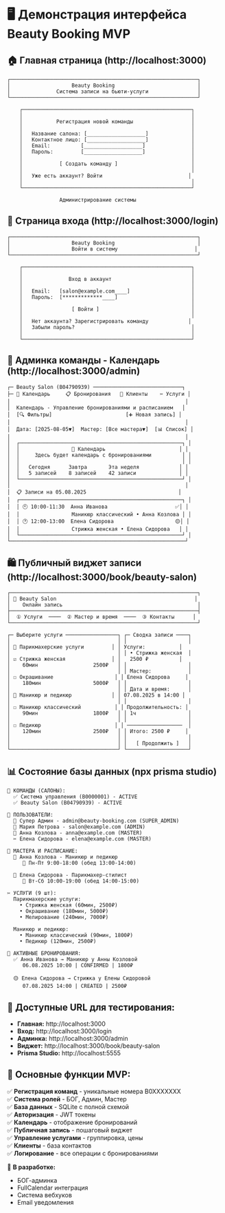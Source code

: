 # 🖥️ Демонстрация интерфейса Beauty Booking MVP

## 🏠 Главная страница (http://localhost:3000)

```
┌─────────────────────────────────────────────────────────────┐
│                    Beauty Booking                           │
│               Система записи на бьюти-услуги                │
└─────────────────────────────────────────────────────────────┘

    ┌───────────────────────────────────────────────────────┐
    │                                                       │
    │           Регистрация новой команды                   │
    │                                                       │
    │   Название салона: [___________________]              │
    │   Контактное лицо: [___________________]              │
    │   Email:          [___________________]               │
    │   Пароль:         [___________________]               │
    │                                                       │
    │            [ Создать команду ]                        │
    │                                                       │
    │   Уже есть аккаунт? Войти                            │
    │                                                       │
    └───────────────────────────────────────────────────────┘

                 Администрирование системы
```

## 🔐 Страница входа (http://localhost:3000/login)

```
┌─────────────────────────────────────────────────────────────┐
│                    Beauty Booking                           │
│                    Войти в систему                         │
└─────────────────────────────────────────────────────────────┘

    ┌───────────────────────────────────────────────────────┐
    │                                                       │
    │               Вход в аккаунт                          │
    │                                                       │
    │   Email:   [salon@example.com____]                    │
    │   Пароль:  [*************____]                        │
    │                                                       │
    │                [ Войти ]                              │
    │                                                       │
    │   Нет аккаунта? Зарегистрировать команду             │
    │   Забыли пароль?                                      │
    │                                                       │
    └───────────────────────────────────────────────────────┘
```

## 📅 Админка команды - Календарь (http://localhost:3000/admin)

```
┌─ Beauty Salon (B04790939) ─────────────────────────────┐
├─ 📅 Календарь     📋 Бронирования   👥 Клиенты    ✂️ Услуги │
│                                                         │
│  Календарь - Управление бронированиями и расписанием   │
│  [🔍 Фильтры]                        [➕ Новая запись] │
│                                                         │
│  Дата: [2025-08-05▼]  Мастер: [Все мастера▼]  [📊 Список] │
│                                                         │
│  ┌─────────────────────────────────────────────────────┐ │
│  │                 📅 Календарь                        │ │
│  │     Здесь будет календарь с бронированиями          │ │
│  │                                                     │ │
│  │   Сегодня      Завтра       Эта неделя             │ │
│  │   5 записей    8 записей    42 записи              │ │
│  └─────────────────────────────────────────────────────┘ │
│                                                         │
│  📋 Записи на 05.08.2025                              │
│  ┌─────────────────────────────────────────────────────┐ │
│  │ 🕙 10:00-11:30  Анна Иванова                      ✅│ │
│  │                 Маникюр классический • Анна Козлова │ │
│  │ 🕐 12:00-13:00  Елена Сидорова                    🟡│ │
│  │                 Стрижка женская • Елена Сидорова   │ │
│  └─────────────────────────────────────────────────────┘ │
└─────────────────────────────────────────────────────────┘
```

## 🛍️ Публичный виджет записи (http://localhost:3000/book/beauty-salon)

```
┌─────────────────────────────────────────────────────────────┐
│ 💄 Beauty Salon                                             │
│    Онлайн запись                                            │
├─────────────────────────────────────────────────────────────┤
│  ① Услуги  ────  ② Мастер и время  ────  ③ Контакты      │
└─────────────────────────────────────────────────────────────┘

┌─ Выберите услуги ─────────────────┐ ┌─ Сводка записи ────┐
│                                   │ │                    │
│ 💇 Парикмахерские услуги         │ │ Услуги:           │
│                                   │ │ • Стрижка женская  │
│ ☑️ Стрижка женская               │ │   2500 ₽          │
│    60мин                  2500₽   │ │                    │
│                                   │ │ Мастер:            │
│ ☐ Окрашивание                    │ │ Елена Сидорова     │
│    180мин                 5000₽   │ │                    │
│                                   │ │ Дата и время:      │
│ 💅 Маникюр и педикюр             │ │ 07.08.2025 в 14:00 │
│                                   │ │                    │
│ ☐ Маникюр классический           │ │ Продолжительность: │
│    90мин                  1800₽   │ │ 1ч                 │
│                                   │ │                    │
│ ☐ Педикюр                        │ │ ──────────────────  │
│    120мин                 2500₽   │ │ Итого: 2500 ₽     │
│                                   │ │                    │
│                                   │ │   [ Продолжить ]   │
└───────────────────────────────────┘ └────────────────────┘
```

## 📊 Состояние базы данных (npx prisma studio)

```
🏢 КОМАНДЫ (САЛОНЫ):
  ✅ Система управления (B0000001) - ACTIVE
  ✅ Beauty Salon (B04790939) - ACTIVE

👥 ПОЛЬЗОВАТЕЛИ:
  👑 Супер Админ - admin@beauty-booking.com (SUPER_ADMIN)
  🏢 Мария Петрова - salon@example.com (ADMIN)
  💇 Анна Козлова - anna@example.com (MASTER)
  ✂️ Елена Сидорова - elena@example.com (MASTER)

💇 МАСТЕРА И РАСПИСАНИЕ:
  👩 Анна Козлова - Маникюр и педикюр
     📅 Пн-Пт 9:00-18:00 (обед 13:00-14:00)
  
  👩 Елена Сидорова - Парикмахер-стилист
     📅 Вт-Сб 10:00-19:00 (обед 14:00-15:00)

✂️ УСЛУГИ (9 шт):
  Парикмахерские услуги:
    • Стрижка женская (60мин, 2500₽)
    • Окрашивание (180мин, 5000₽)
    • Мелирование (240мин, 7000₽)
  
  Маникюр и педикюр:
    • Маникюр классический (90мин, 1800₽)
    • Педикюр (120мин, 2500₽)

📅 АКТИВНЫЕ БРОНИРОВАНИЯ:
  ✅ Анна Иванова → Маникюр у Анны Козловой
     06.08.2025 10:00 | CONFIRMED | 1800₽
  
  🟡 Елена Сидорова → Стрижка у Елены Сидоровой  
     07.08.2025 14:00 | CREATED | 2500₽
```

## 🔗 Доступные URL для тестирования:

- **Главная:** http://localhost:3000
- **Вход:** http://localhost:3000/login  
- **Админка:** http://localhost:3000/admin
- **Виджет:** http://localhost:3000/book/beauty-salon
- **Prisma Studio:** http://localhost:5555

## 🎯 Основные функции MVP:

✅ **Регистрация команд** - уникальные номера B0XXXXXXX  
✅ **Система ролей** - БОГ, Админ, Мастер  
✅ **База данных** - SQLite с полной схемой  
✅ **Авторизация** - JWT токены  
✅ **Календарь** - отображение бронирований  
✅ **Публичная запись** - пошаговый виджет  
✅ **Управление услугами** - группировка, цены  
✅ **Клиенты** - база контактов  
✅ **Логирование** - все операции с бронированиями  

🚧 **В разработке:**  
- БОГ-админка  
- FullCalendar интеграция  
- Система вебхуков  
- Email уведомления